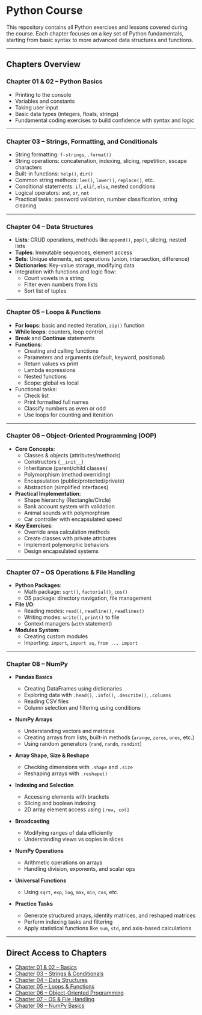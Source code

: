 # Python Course

This repository contains all Python exercises and lessons covered during the course. Each chapter focuses on a key set of Python fundamentals, starting from basic syntax to more advanced data structures and functions.

---

## Chapters Overview

###  Chapter 01 & 02 – Python Basics
- Printing to the console  
- Variables and constants  
- Taking user input  
- Basic data types (integers, floats, strings)  
- Fundamental coding exercises to build confidence with syntax and logic  

---

###  Chapter 03 – Strings, Formatting, and Conditionals
- String formatting: `f-strings`, `.format()`  
- String operations: concatenation, indexing, slicing, repetition, escape characters  
- Built-in functions: `help()`, `dir()`  
- Common string methods: `len()`, `lower()`, `replace()`, etc.  
- Conditional statements: `if`, `elif`, `else`, nested conditions  
- Logical operators: `and`, `or`, `not`  
- Practical tasks: password validation, number classification, string cleaning  

---

### Chapter 04 – Data Structures
- **Lists**: CRUD operations, methods like `append()`, `pop()`, slicing, nested lists  
- **Tuples**: Immutable sequences, element access  
- **Sets**: Unique elements, set operations (union, intersection, difference)  
- **Dictionaries**: Key-value storage, modifying data
- Integration with functions and logic flow:
  - Count vowels in a string  
  - Filter even numbers from lists  
  - Sort list of tuples  

---

###  Chapter 05 – Loops & Functions
- **For loops**: basic and nested iteration, `zip()` function  
- **While loops**: counters, loop control  
- **Break** and **Continue** statements  
- **Functions**:
  - Creating and calling functions  
  - Parameters and arguments (default, keyword, positional)  
  - Return values vs print  
  - Lambda expressions  
  - Nested functions  
  - Scope: global vs local  
- Functional tasks:
  - Check list 
  - Print formatted full names  
  - Classify numbers as even or odd  
  - Use loops for counting and iteration
  
---
### Chapter 06 – Object-Oriented Programming (OOP)
- **Core Concepts**:
  - Classes & objects (attributes/methods)
  - Constructors (`__init__`)
  - Inheritance (parent/child classes)
  - Polymorphism (method overriding)
  - Encapsulation (public/protected/private)
  - Abstraction (simplified interfaces)
- **Practical Implementation**:
  - Shape hierarchy (Rectangle/Circle)
  - Bank account system with validation
  - Animal sounds with polymorphism
  - Car controller with encapsulated speed
- **Key Exercises**:
  - Override area calculation methods
  - Create classes with private attributes
  - Implement polymorphic behaviors
  - Design encapsulated systems

---
### Chapter 07 – OS Operations & File Handling
- **Python Packages**:
  - Math package: `sqrt()`, `factorial()`, `cos()`
  - OS package: directory navigation, file management
- **File I/O**:
  - Reading modes: `read()`, `readline()`, `readlines()`
  - Writing modes: `write()`, `print()` to file
  - Context managers (`with` statement)
- **Modules System**:
  - Creating custom modules
  - Importing: `import`, `import as`, `from ... import`

---
### Chapter 08 – NumPy

- **Pandas Basics**  
  - Creating DataFrames using dictionaries  
  - Exploring data with `.head()`, `.info()`, `.describe()`, `.columns`  
  - Reading CSV files  
  - Column selection and filtering using conditions  

- **NumPy Arrays**  
  - Understanding vectors and matrices  
  - Creating arrays from lists, built-in methods (`arange`, `zeros`, `ones`, etc.)  
  - Using random generators (`rand`, `randn`, `randint`)  

- **Array Shape, Size & Reshape**  
  - Checking dimensions with `.shape` and `.size`  
  - Reshaping arrays with `.reshape()`  

- **Indexing and Selection**  
  - Accessing elements with brackets  
  - Slicing and boolean indexing  
  - 2D array element access using `[row, col]`  

- **Broadcasting**  
  - Modifying ranges of data efficiently  
  - Understanding views vs copies in slices  

- **NumPy Operations**  
  - Arithmetic operations on arrays  
  - Handling division, exponents, and scalar ops  

- **Universal Functions**  
  - Using `sqrt`, `exp`, `log`, `max`, `min`, `cos`, etc.  

- **Practice Tasks**  
  - Generate structured arrays, identity matrices, and reshaped matrices  
  - Perform indexing tasks and filtering  
  - Apply statistical functions like `sum`, `std`, and axis-based calculations  

---
##  Direct Access to Chapters

- [Chapter 01 & 02 – Basics](https://github.com/Abdulrahmanbanat/Python/tree/main/Python%20Basics)
- [Chapter 03 – Strings & Conditionals](https://github.com/Abdulrahmanbanat/Python/tree/main/String)
- [Chapter 04 – Data Structures](https://github.com/Abdulrahmanbanat/Python/tree/main/Data%20Structure)
- [Chapter 05 – Loops & Functions](https://github.com/Abdulrahmanbanat/Python/tree/main/Loops%20%26%20Functions)
- [Chapter 06 – Object-Oriented Programming](https://github.com/Abdulrahmanbanat/Python/tree/main/OOP)
- [Chapter 07 – OS & File Handling](https://github.com/Abdulrahmanbanat/Python/tree/main/Python%20Packages%20and%20File%20Handling)
- [Chapter 08 – NumPy Basics](https://github.com/Abdulrahmanbanat/Python/tree/main/Numpy)
